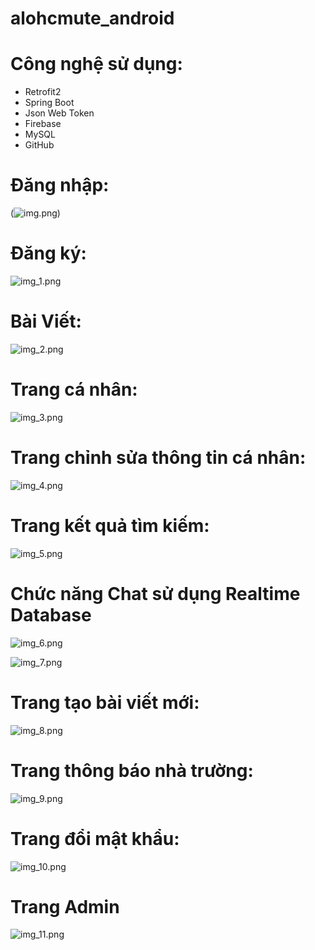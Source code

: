 # alohcmute_android
# Công nghệ sử dụng:
- Retrofit2
- Spring Boot
- Json Web Token
- Firebase
- MySQL
- GitHub
# Đăng nhập:
(![img.png](img.png))

# Đăng ký:
![img_1.png](img_1.png)

# Bài Viết:
![img_2.png](img_2.png)

# Trang cá nhân:
![img_3.png](img_3.png)

# Trang chỉnh sửa thông tin cá nhân:
![img_4.png](img_4.png)

# Trang kết quả tìm kiếm:
![img_5.png](img_5.png)

# Chức năng Chat sử dụng Realtime Database
![img_6.png](img_6.png)

![img_7.png](img_7.png)

# Trang tạo bài viết mới:
![img_8.png](img_8.png)

# Trang thông báo nhà trường:
![img_9.png](img_9.png)

# Trang đổi mật khẩu:
![img_10.png](img_10.png)

# Trang Admin
![img_11.png](img_11.png)
